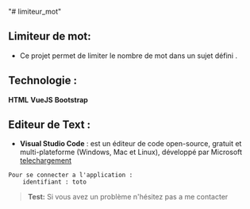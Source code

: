 "# limiteur_mot" 


## Limiteur de mot: 

- Ce projet permet de limiter le nombre de mot dans un sujet défini .

## Technologie : 

 **HTML**
 **VueJS**
 **Bootstrap**
 
## Editeur de Text : 

- **Visual Studio Code** : est un éditeur de code open-source, gratuit et multi-plateforme (Windows, Mac et Linux), développé par Microsoft
[telechargement](https://code.visualstudio.com/Download)

```
Pour se connecter a l'application : 
	identifiant : toto
```


> **Test:** Si vous avez un problème n'hésitez pas a me contacter